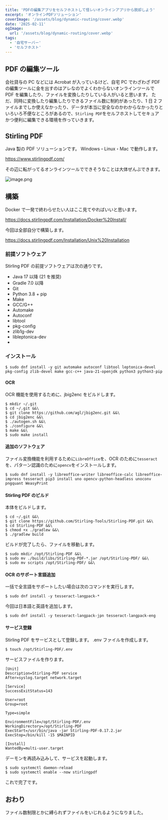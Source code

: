 ```yaml
---
title: 'PDFの編集アプリをセルフホストして怪レいオンラインアプリから脱却しよう'
excerpt: 'オンラインPDFソリューション'
coverImage: '/assets/blog/dynamic-routing/cover.webp'
date: '2025-02-11'
ogImage:
  url: '/assets/blog/dynamic-routing/cover.webp'
tags:
  - '自宅サーバー'
  - 'セルフホスト'
---
```


## PDF の編集ツール

会社貸与の PC などには Acrobat が入っているけど、自宅 PC でわざわざ PDF の編集ツールに金を出すのはアレなのでよくわからないオンラインツールで PDF を編集したり、ファイルを変換したりしている人がいると思います。
ただ、同時に変換したり編集したりできるファイル数に制約があったり、1 日 2 ファイルまでしか使えなかったり、データが本当に安全なのかわからなかったりといろいろ不便なところがあるので、`Stirling PDF`をセルフホストしてセキュアかつ便利に編集できる環境を作っていきます。

## Stirling PDF

Java 製の PDF ソリューションです。
Windows・Linux・Mac で動作します。

https://www.stirlingpdf.com/

その辺に転がってるオンラインツールでできそうなことは大体ぜんぶできます。

![image.png](/assets/blog/0013/001.webp)

## 構築

Docker で一発で終わらせたい人はここ見てやればいいと思います。

https://docs.stirlingpdf.com/Installation/Docker%20Install/

今回は全部自分で構築します。

https://docs.stirlingpdf.com/Installation/Unix%20Installation

### 前提ソフトウェア

Stirling PDF の前提ソフトウェアは次の通りです。

- Java 17 以降 (21 を推奨)
- Gradle 7.0 以降
- Git
- Python 3.8 + pip
- Make
- GCC/G++
- Automake
- Autoconf
- libtool
- pkg-config
- zlib1g-dev
- libleptonica-dev
-

### インストール

```
$ sudo dnf install -y git automake autoconf libtool leptonica-devel pkg-config zlib-devel make gcc-c++ java-21-openjdk python3 python3-pip
```

#### OCR

OCR 機能を使用するために、jbig2enc をビルドします。

```
$ mkdir ~/.git
$ cd ~/.git &&\
$ git clone https://github.com/agl/jbig2enc.git &&\
$ cd jbig2enc &&\
$ ./autogen.sh &&\
$ ./configure &&\
$ make &&\
$ sudo make install
```

#### 追加のソフトウェア

ファイル変換機能を利用するために`LibreOffice`を、OCR のために`tesseract`を、パターン認識のために`opencv`をインストールします。

```
$ sudo dnf install -y libreoffice-writer libreoffice-calc libreoffice-impress tesseract pip3 install uno opencv-python-headless unoconv pngquant WeasyPrint
```

#### Stirling PDF のビルド

本体をビルドします。

```
$ cd ~/.git &&\
$ git clone https://github.com/Stirling-Tools/Stirling-PDF.git &&\
$ cd Stirling-PDF &&\
$ chmod +x ./gradlew &&\
$ ./gradlew build
```

ビルドが完了したら、ファイルを移動します。

```
$ sudo mkdir /opt/Stirling-PDF &&\
$ sudo mv ./build/libs/Stirling-PDF-*.jar /opt/Stirling-PDF/ &&\
$ sudo mv scripts /opt/Stirling-PDF/ &&\
```

#### OCR のサポート言語追加

一括で全言語をサポートしたい場合は次のコマンドを実行します。

```
$ sudo dnf install -y tesseract-langpack-*
```

今回は日本語と英語を追加します。

```
$ sudo dnf install -y tesseract-langpack-jpn tesseract-langpack-eng
```

#### サービス登録

Stirling PDF をサービスとして登録します。
.env ファイルを作成します。

```
$ touch /opt/Stirling-PDF/.env
```

サービスファイルを作ります。

```/etc/systemd/system/stirlingpdf.service
[Unit]
Description=Stirling-PDF service
After=syslog.target network.target

[Service]
SuccessExitStatus=143

User=root
Group=root

Type=simple

EnvironmentFile=/opt/Stirling-PDF/.env
WorkingDirectory=/opt/Stirling-PDF
ExecStart=/usr/bin/java -jar Stirling-PDF-0.17.2.jar
ExecStop=/bin/kill -15 $MAINPID

[Install]
WantedBy=multi-user.target
```

デーモンを再読み込みして、サービスを起動します。

```
$ sudo systemctl daemon-reload
$ sudo systemctl enable --now stirlingpdf
```

これで完了です。

## おわり

ファイル数制限とかに縛られずファイルをいじれるようになりました。
